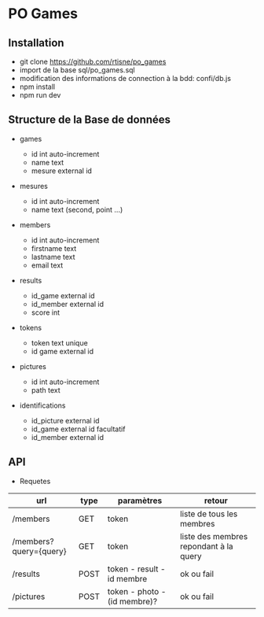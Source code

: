 # PO Games
## Installation
  - git clone https://github.com/rtisne/po_games
  - import de la base sql/po_games.sql
  - modification des informations de connection à la bdd: confi/db.js
  - npm install
  - npm run dev



## Structure de la Base de données

* games
    - id              int auto-increment
    - name         text
    - mesure      external id

* mesures
    - id              int auto-increment
    - name         text                             (second, point ...)

* members
    - id               int auto-increment
    - firstname    text
    - lastname     text
    - email          text

* results
    - id_game     external id
    - id_member external id
    - score          int

* tokens
    - token          text unique
    - id game       external id

* pictures
    - id               int auto-increment
    - path           text

* identifications
    - id_picture   external id
    - id_game     external id facultatif
    - id_member external id

## API

* Requetes

| url | type | paramètres | retour |
|------|-------|--------------|---------|
| /members | GET | token | liste de tous les membres |
| /members?query={query} | GET | token | liste des membres repondant à la query |
| /results | POST | token - result - id membre | ok ou fail |
| /pictures | POST | token - photo - (id membre)? | ok ou fail |
